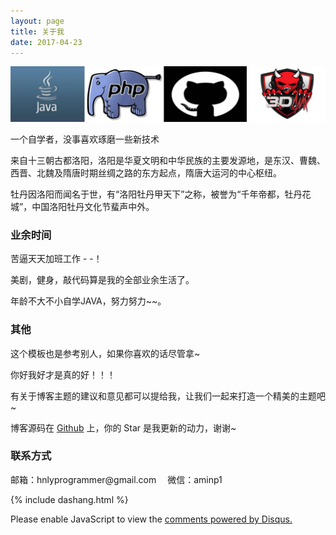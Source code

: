 ```yaml
---
layout: page
title: 关于我
date: 2017-04-23  
---
```


![about me](/images/about.jpg)
<p>
一个自学者，没事喜欢琢磨一些新技术

<p>
来自十三朝古都洛阳，洛阳是华夏文明和中华民族的主要发源地，是东汉、曹魏、西晋、北魏及隋唐时期丝绸之路的东方起点，隋唐大运河的中心枢纽。
<p>
牡丹因洛阳而闻名于世，有“洛阳牡丹甲天下”之称，被誉为“千年帝都，牡丹花城”，中国洛阳牡丹文化节蜚声中外。

<p>

<h3> 业余时间</h3>   

<p>
苦逼天天加班工作 - -！
<p>
美剧，健身，敲代码算是我的全部业余生活了。

<p>
年龄不大不小自学JAVA，努力努力~~。
<p>

<h3>其他 </h3>   
<p>
这个模板也是参考别人，如果你喜欢的话尽管拿~
<p>
你好我好才是真的好！！！

<p>

有关于博客主题的建议和意见都可以提给我，让我们一起来打造一个精美的主题吧~ 

<p> 

博客源码在 <a target="_blank" href='https://jp3drobin.github.io/' target="_blank" >Github</a> 上，你的 Star 是我更新的动力，谢谢~

<h3> 联系方式 </h3>   
<p>邮箱：hnlyprogrammer@gmail.com   &emsp;微信：aminp1
<p>
{% include dashang.html %}

<div id="disqus_thread"></div>
<script>

(function() { // DON'T EDIT BELOW THIS LINE
var d = document, s = d.createElement('script');
s.src = 'https://guoguox.disqus.com/embed.js';
s.setAttribute('data-timestamp', +new Date());
(d.head || d.body).appendChild(s);
})();
</script>
<noscript>Please enable JavaScript to view the <a href="https://disqus.com/?ref_noscript">comments powered by Disqus.</a></noscript>
                                




